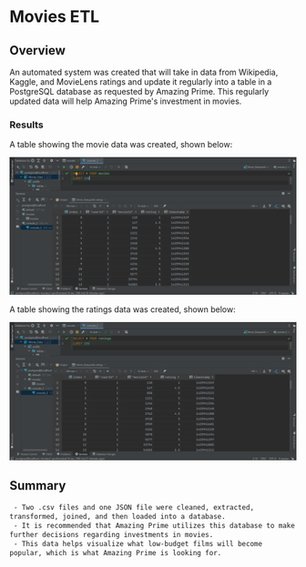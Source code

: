 # Movies ETL

## Overview
An automated system was created that will take in data from Wikipedia, Kaggle, and MovieLens ratings and update it regularly into a table in a PostgreSQL database as requested by Amazing Prime. This regularly updated data will help Amazing Prime's investment in movies.

### Results
A table showing the movie data was created, shown below:

<p align="center">
    <img
         src=Resources/movies_query.png
         >
    </p>

A table showing the ratings data was created, shown below:

<p align="center">
    <img
         src=Resources/ratings_query.png
         >
    </p>
    
    
## Summary
     - Two .csv files and one JSON file were cleaned, extracted, transformed, joined, and then loaded into a database.
     - It is recommended that Amazing Prime utilizes this database to make further decisions regarding investments in movies. 
     - This data helps visualize what low-budget films will become popular, which is what Amazing Prime is looking for.
